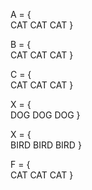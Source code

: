 A = {   
    CAT CAT CAT 
}


B = {   
    CAT CAT CAT 
}

C = {   
    CAT CAT CAT 
}

X = {   
    DOG DOG DOG 
}

X = {   
    BIRD BIRD BIRD 
}

F = {   
    CAT CAT CAT 
}

